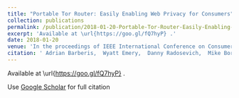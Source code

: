 ```yaml
---
title: "Portable Tor Router: Easily Enabling Web Privacy for Consumers"
collection: publications
permalink: /publication/2018-01-20-Portable-Tor-Router-Easily-Enabling-Web-Privacy-for-Consumers
excerpt: 'Available at \url{https://goo.gl/fQ7hyP} .'
date: 2018-01-20
venue: 'In the proceedings of IEEE International Conference on Consumer Electronics, 2018. ICCE 2018.'
citation: ' Adrian Barberis,  Wyatt Emery,  Danny Radosevich,  Mike Borowczak, &quot;Portable Tor Router: Easily Enabling Web Privacy for Consumers.&quot; In the proceedings of IEEE International Conference on Consumer Electronics, 2018. ICCE 2018., 2018.'
---
```

Available at \url{https://goo.gl/fQ7hyP} .

Use [Google Scholar](https://scholar.google.com/scholar?q=Portable+Tor+Router:+Easily+Enabling+Web+Privacy+for+Consumers) for full citation
